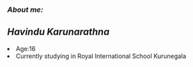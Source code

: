 <h3><b><i> About me: </i></b></h3>

<h2><b><i>Havindu Karunarathna</i></b></h2>
<li>Age:16</li>
<li>Currently studying in Royal International School Kurunegala</li>
